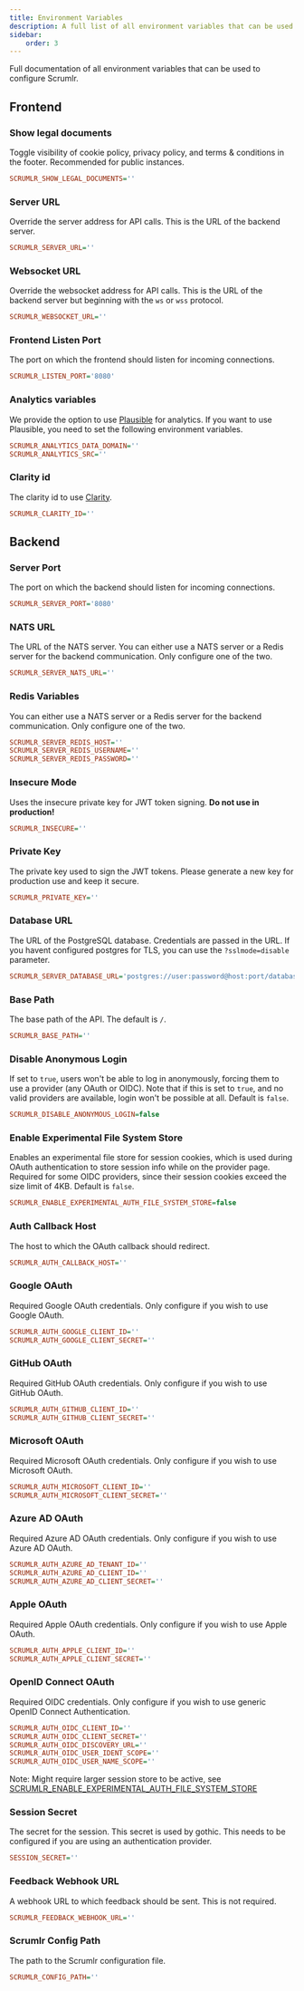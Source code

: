 ```yaml
---
title: Environment Variables
description: A full list of all environment variables that can be used to configure Scrumlr.
sidebar:
    order: 3
---
```


Full documentation of all environment variables that can be used to configure Scrumlr.

## Frontend

### Show legal documents

Toggle visibility of cookie policy, privacy policy, and terms & conditions in the footer.
Recommended for public instances.

```ini
SCRUMLR_SHOW_LEGAL_DOCUMENTS=''
```

### Server URL

Override the server address for API calls. This is the URL of the backend server.

```ini
SCRUMLR_SERVER_URL=''
```

### Websocket URL

Override the websocket address for API calls. This is the URL of the backend server but beginning with the `ws` or `wss`
protocol.

```ini
SCRUMLR_WEBSOCKET_URL=''
```

### Frontend Listen Port

The port on which the frontend should listen for incoming connections.

```ini
SCRUMLR_LISTEN_PORT='8080'
```

### Analytics variables

We provide the option to use [Plausible](https://plausible.io) for analytics. If you want to use Plausible, you need to
set the following environment variables.

```ini
SCRUMLR_ANALYTICS_DATA_DOMAIN=''
SCRUMLR_ANALYTICS_SRC=''
```

### Clarity id

The clarity id to use [Clarity](https://clarity.microsoft.com/).

```ini
SCRUMLR_CLARITY_ID=''
```

## Backend

### Server Port

The port on which the backend should listen for incoming connections.

```ini
SCRUMLR_SERVER_PORT='8080'
```

### NATS URL

The URL of the NATS server.
You can either use a NATS server or a Redis server for the backend communication.
Only configure one of the two.

```ini
SCRUMLR_SERVER_NATS_URL=''
```

### Redis Variables

You can either use a NATS server or a Redis server for the backend communication.
Only configure one of the two.

```ini
SCRUMLR_SERVER_REDIS_HOST=''
SCRUMLR_SERVER_REDIS_USERNAME=''
SCRUMLR_SERVER_REDIS_PASSWORD=''
```

### Insecure Mode

Uses the insecure private key for JWT token signing.
**Do not use in production!**

```ini
SCRUMLR_INSECURE=''
```

### Private Key

The private key used to sign the JWT tokens.
Please generate a new key for production use and keep it secure.

```ini
SCRUMLR_PRIVATE_KEY=''
```

### Database URL

The URL of the PostgreSQL database.
Credentials are passed in the URL.
If you havent configured postgres for TLS, you can use the `?sslmode=disable` parameter.

```ini
SCRUMLR_SERVER_DATABASE_URL='postgres://user:password@host:port/database'
```

### Base Path

The base path of the API. The default is `/`.

```ini
SCRUMLR_BASE_PATH=''
```

### Disable Anonymous Login

If set to `true`, users won't be able to log in anonymously, forcing them to use a provider (any OAuth or OIDC).
Note that if this is set to `true`, and no valid providers are available, login won't be possible at all.
Default is `false`.

```ini
SCRUMLR_DISABLE_ANONYMOUS_LOGIN=false
```

### Enable Experimental File System Store

Enables an experimental file store for session cookies, which is used during OAuth authentication to store session info
while on the provider page.
Required for some OIDC providers, since their session cookies exceed the size limit of 4KB.
Default is `false`.

```ini
SCRUMLR_ENABLE_EXPERIMENTAL_AUTH_FILE_SYSTEM_STORE=false
```

### Auth Callback Host

The host to which the OAuth callback should redirect.

```ini
SCRUMLR_AUTH_CALLBACK_HOST=''
```

### Google OAuth

Required Google OAuth credentials.
Only configure if you wish to use Google OAuth.

```ini
SCRUMLR_AUTH_GOOGLE_CLIENT_ID=''
SCRUMLR_AUTH_GOOGLE_CLIENT_SECRET=''
```

### GitHub OAuth

Required GitHub OAuth credentials.
Only configure if you wish to use GitHub OAuth.

```ini
SCRUMLR_AUTH_GITHUB_CLIENT_ID=''
SCRUMLR_AUTH_GITHUB_CLIENT_SECRET=''
```

### Microsoft OAuth

Required Microsoft OAuth credentials.
Only configure if you wish to use Microsoft OAuth.

```ini
SCRUMLR_AUTH_MICROSOFT_CLIENT_ID=''
SCRUMLR_AUTH_MICROSOFT_CLIENT_SECRET=''
```

### Azure AD OAuth

Required Azure AD OAuth credentials.
Only configure if you wish to use Azure AD OAuth.

```ini
SCRUMLR_AUTH_AZURE_AD_TENANT_ID=''
SCRUMLR_AUTH_AZURE_AD_CLIENT_ID=''
SCRUMLR_AUTH_AZURE_AD_CLIENT_SECRET=''
```

### Apple OAuth

Required Apple OAuth credentials.
Only configure if you wish to use Apple OAuth.

```ini
SCRUMLR_AUTH_APPLE_CLIENT_ID=''
SCRUMLR_AUTH_APPLE_CLIENT_SECRET=''
```

### OpenID Connect OAuth

Required OIDC credentials.
Only configure if you wish to use generic OpenID Connect Authentication.

```ini
SCRUMLR_AUTH_OIDC_CLIENT_ID=''
SCRUMLR_AUTH_OIDC_CLIENT_SECRET=''
SCRUMLR_AUTH_OIDC_DISCOVERY_URL=''
SCRUMLR_AUTH_OIDC_USER_IDENT_SCOPE=''
SCRUMLR_AUTH_OIDC_USER_NAME_SCOPE=''
```

Note: Might require larger session store to be active, see [SCRUMLR_ENABLE_EXPERIMENTAL_AUTH_FILE_SYSTEM_STORE](#enable-experimental-file-system-store)

### Session Secret

The secret for the session. This secret is used by gothic.
This needs to be configured if you are using an authentication provider.

```ini
SESSION_SECRET=''
```

### Feedback Webhook URL

A webhook URL to which feedback should be sent.
This is not required.

```ini
SCRUMLR_FEEDBACK_WEBHOOK_URL=''
```

### Scrumlr Config Path

The path to the Scrumlr configuration file.

```ini
SCRUMLR_CONFIG_PATH=''
```

